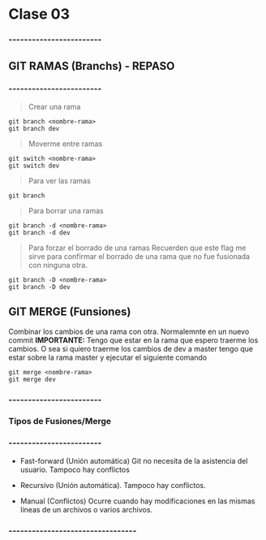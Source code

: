 # Clase 03
### ------------------------ ###
## GIT RAMAS (Branchs) - REPASO
### ------------------------ ###

> Crear una rama

    git branch <nombre-rama>
    git branch dev

> Moverme entre ramas

    git switch <nombre-rama>
    git switch dev

> Para ver las ramas

    git branch

> Para borrar una ramas

    git branch -d <nombre-rama>
    git branch -d dev

> Para forzar el borrado de una ramas
Recuerden que este flag me sirve para confirmar el borrado de una rama que no fue fusionada con ninguna otra.

    git branch -D <nombre-rama>
    git branch -D dev

## GIT MERGE (Funsiones)
Combinar los cambios de una rama con otra. Normalemnte en un nuevo commit
**IMPORTANTE:** Tengo que estar en la rama que espero traerme los cambios. O sea si quiero traerme los cambios de dev a master tengo que estar sobre la rama master y ejecutar el siguiente comando

    git merge <nombre-rama>
    git merge dev

### ------------------------ ###
### Tipos de Fusiones/Merge  ###
### ------------------------ ###

* Fast-forward (Unión automática) Git no necesita de la asistencia del usuario. Tampoco hay conflictos

* Recursivo (Unión automática). Tampoco hay conflictos.

* Manual (Conflictos) Ocurre cuando hay modificaciones en las mismas líneas de un archivos o varios archivos.

### ---------------------------------